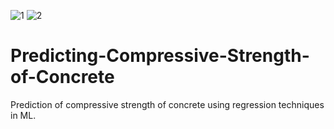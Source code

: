 ![1](https://user-images.githubusercontent.com/43204303/158019584-65ccccf6-ac1c-40f1-a645-0d4c1e4cc92e.JPG)
![2](https://user-images.githubusercontent.com/43204303/158019589-f5c5e837-837e-4309-b905-b2c50477eb10.JPG)
# Predicting-Compressive-Strength-of-Concrete
Prediction of compressive strength of concrete using regression techniques in ML.
